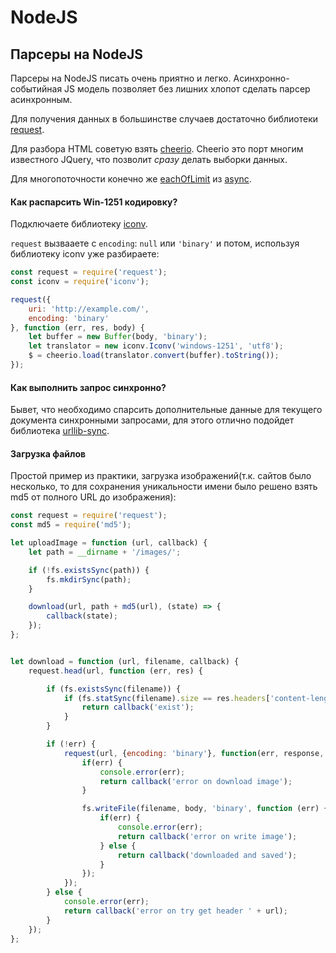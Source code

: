 # NodeJS

## Парсеры на NodeJS

Парсеры на NodeJS писать очень приятно и легко. Асинхронно-событийная JS модель позволяет без лишних хлопот сделать парсер асинхронным.

Для получения данных в большинстве случаев достаточно библиотеки [request](https://github.com/request/request).

Для разбора HTML советую взять [cheerio](https://cheerio.js.org/).
Cheerio это порт многим известного JQuery, что позволит _сразу_ делать выборки данных.

Для многопоточности конечно же [eachOfLimit](https://caolan.github.io/async/docs.html#eachOfLimit) из [async](https://caolan.github.io/async/).

#### Как распарсить Win-1251 кодировку?

Подключаете библиотеку [iconv](https://www.npmjs.com/package/iconv).

`request` вызвааете с `encoding`: `null` или `'binary'` и потом, используя библиотеку iconv уже разбираете: 

```js
const request = require('request');
const iconv = require('iconv');

request({
    uri: 'http://example.com/',
    encoding: 'binary'
}, function (err, res, body) {
    let buffer = new Buffer(body, 'binary');
    let translator = new iconv.Iconv('windows-1251', 'utf8');
    $ = cheerio.load(translator.convert(buffer).toString());
});

```


#### Как выполнить запрос синхронно?

Бывет, что необходимо спарсить дополнительные данные для текущего документа синхронными запросами, для этого отлично подойдет библиотека [urllib-sync](https://www.npmjs.com/package/urllib-sync).

#### Загрузка файлов

Простой пример из практики, загрузка изображений(т.к. сайтов было несколько, то для сохранения уникальности имени было решено взять md5 от полного URL до изображения):

```js
const request = require('request');
const md5 = require('md5');

let uploadImage = function (url, callback) {
    let path = __dirname + '/images/';

    if (!fs.existsSync(path)) {
        fs.mkdirSync(path);
    }

    download(url, path + md5(url), (state) => {
        callback(state);
    });
};


let download = function (url, filename, callback) {
    request.head(url, function (err, res) {

        if (fs.existsSync(filename)) {
            if (fs.statSync(filename).size == res.headers['content-length']) {
                return callback('exist');
            }
        }

        if (!err) {
            request(url, {encoding: 'binary'}, function(err, response, body) {
                if(err) {
                    console.error(err);
                    return callback('error on download image');
                }

                fs.writeFile(filename, body, 'binary', function (err) {
                    if(err) {
                        console.error(err);
                        return callback('error on write image');
                    } else {
                        return callback('downloaded and saved');
                    }
                });
            });
        } else {
            console.error(err);
            return callback('error on try get header ' + url);
        }
    });
};
```

